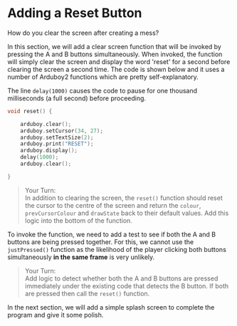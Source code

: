 # Adding a Reset Button

How do you clear the screen after creating a mess?

In this section, we will add a clear screen function that will be invoked by pressing the A and B buttons simultaneously.  When invoked, the function will simply clear the screen and display the word 'reset' for a second before clearing the screen a second time. The code is shown below and it uses a number of Arduboy2 functions which are pretty self-explanatory.  

The line `delay(1000)` causes the code to pause for one thousand milliseconds (a full second) before proceeding. 


```cpp
void reset() {

    arduboy.clear();
    arduboy.setCursor(34, 27);
    arduboy.setTextSize(2);
    arduboy.print("RESET");
    arduboy.display();
    delay(1000);
    arduboy.clear();

}
```

> Your Turn: <br/>
> In addition to clearing the screen, the `reset()` function should reset the cursor to the centre of the screen and return the `colour`, `prevCursorColour` and `drawState` back to their default values.  Add this logic into the bottom of the function.

To invoke the function, we need to add a test to see if both the A and B buttons are being pressed together.  For this, we cannot use the `justPressed()` function as the likelihood of the player clicking both buttons simultaneously **in the same frame** is very unlikely.

> Your Turn: <br/>
> Add logic to detect whether both the A and B buttons are pressed immediately under the existing code that detects the B button.  If both are pressed then call the `reset()` function.  

In the next section, we will add a simple splash screen to complete the program and give it some polish.
